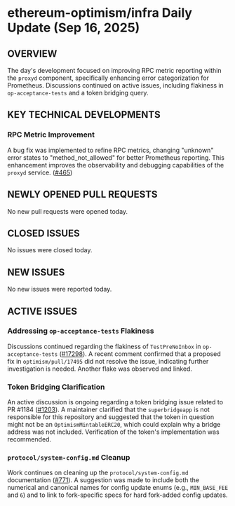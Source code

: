 # ethereum-optimism/infra Daily Update (Sep 16, 2025)
## OVERVIEW 
The day's development focused on improving RPC metric reporting within the `proxyd` component, specifically enhancing error categorization for Prometheus. Discussions continued on active issues, including flakiness in `op-acceptance-tests` and a token bridging query.

## KEY TECHNICAL DEVELOPMENTS

### RPC Metric Improvement
A bug fix was implemented to refine RPC metrics, changing "unknown" error states to "method_not_allowed" for better Prometheus reporting. This enhancement improves the observability and debugging capabilities of the `proxyd` service. ([#465](https://github.com/ethereum-optimism/infra/pull/465))

## NEWLY OPENED PULL REQUESTS
No new pull requests were opened today.

## CLOSED ISSUES
No issues were closed today.

## NEW ISSUES
No new issues were reported today.

## ACTIVE ISSUES

### Addressing `op-acceptance-tests` Flakiness
Discussions continued regarding the flakiness of `TestPreNoInbox` in `op-acceptance-tests` ([#17298](https://github.com/ethereum-optimism/infra/issues/17298)). A recent comment confirmed that a proposed fix in `optimism/pull/17495` did not resolve the issue, indicating further investigation is needed. Another flake was observed and linked.

### Token Bridging Clarification
An active discussion is ongoing regarding a token bridging issue related to PR #1184 ([#1203](https://github.com/ethereum-optimism/infra/issues/1203)). A maintainer clarified that the `superbridgeapp` is not responsible for this repository and suggested that the token in question might not be an `OptimismMintableERC20`, which could explain why a bridge address was not included. Verification of the token's implementation was recommended.

### `protocol/system-config.md` Cleanup
Work continues on cleaning up the `protocol/system-config.md` documentation ([#771](https://github.com/ethereum-optimism/infra/issues/771)). A suggestion was made to include both the numerical and canonical names for config update enums (e.g., `MIN_BASE_FEE` and `6`) and to link to fork-specific specs for hard fork-added config updates.